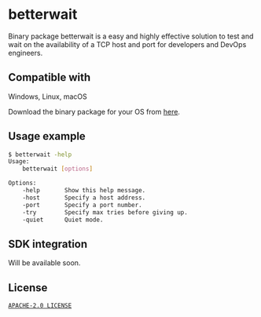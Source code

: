 # betterwait
Binary package betterwait is a easy and highly effective solution to test and wait on the availability of a TCP host and port for developers and DevOps engineers.

## Compatible with
Windows, Linux, macOS

Download the binary package for your OS from [here]("https://github.com/gvaishno/betterwait/releases").

## Usage example

```bash
$ betterwait -help
Usage:
	betterwait [options]

Options:
	-help		Show this help message.
    -host	    Specify a host address.
	-port		Specify a port number.
	-try		Specify max tries before giving up.
	-quiet		Quiet mode.
```

## SDK integration

Will be available soon.

## License
[`APACHE-2.0 LICENSE`](LICENSE)
